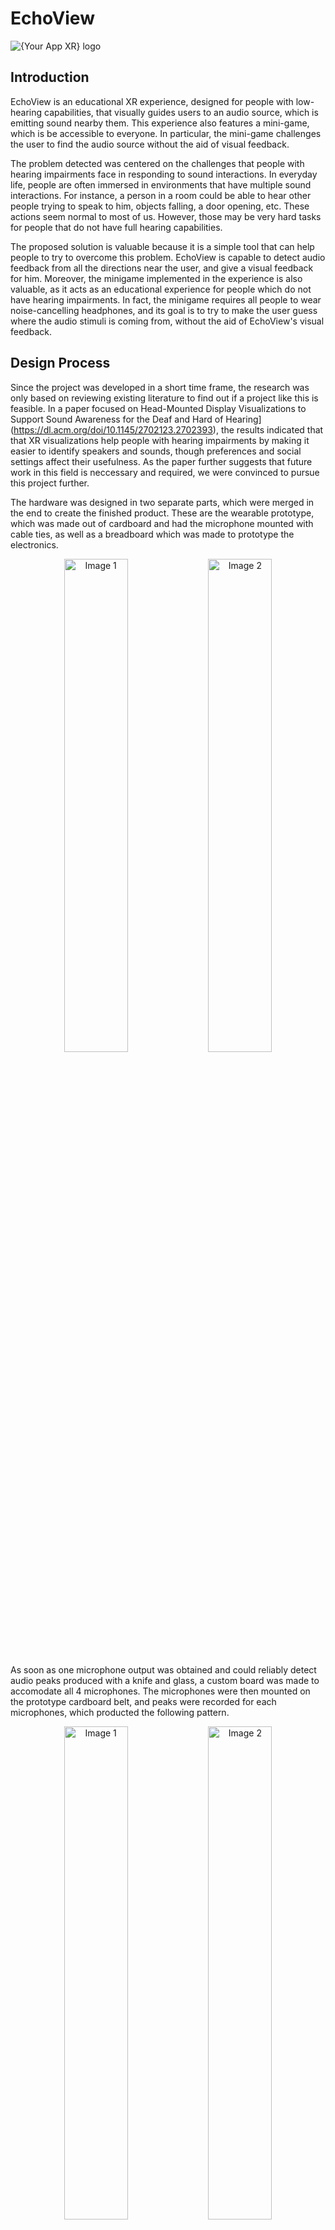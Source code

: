 # EchoView
![{Your App XR} logo](./Images/EchoView_Logo.png)

## Introduction

EchoView is an educational XR experience, designed for people with low-hearing capabilities, that visually guides users to an audio source, which is emitting sound nearby them. This experience also features a mini-game, which is be accessible to everyone. In particular, the mini-game challenges the user to find the audio source without the aid of visual feedback.

The problem detected was centered on the challenges that people with hearing impairments face in responding to sound interactions. In everyday life, people are often immersed in environments that have multiple sound interactions. For instance, a person in a room could be able to hear other people trying to speak to him, objects falling, a door opening, etc. These actions seem normal to most of us. However, those may be very hard tasks for people that do not have full hearing capabilities.  

The proposed solution is valuable because it is a simple tool that can help people to try to overcome this problem. EchoView is capable to detect audio feedback from all the directions near the user, and give a visual feedback for him. Moreover, the minigame implemented in the experience is also valuable, as it acts as an educational experience for people which do not have hearing impairments. In fact, the minigame requires all people to wear noise-cancelling headphones, and its goal is to try to make the user guess where the audio stimuli is coming from, without the aid of EchoView's visual feedback.   

## Design Process

Since the project was developed in a short time frame, the research was only based on reviewing existing literature to find out if a project like this is feasible. In a paper focused on Head-Mounted Display Visualizations to Support Sound Awareness for the Deaf and Hard of Hearing](https://dl.acm.org/doi/10.1145/2702123.2702393), the results indicated that that XR visualizations help people with hearing impairments by making it easier to identify speakers and sounds, though preferences and social settings affect their usefulness. As the paper further suggests that future work in this field is neccessary and required, we were convinced to pursue this project further.

The hardware was designed in two separate parts, which were merged in the end to create the finished product. These are the wearable prototype, which was made out of cardboard and had the microphone mounted with cable ties, as well as a breadboard which was made to prototype the electronics.
<p align="center">
    <img src="./Images/Cardboard_Prototype.png" alt="Image 1" width="45%">
    <img src="./Images/Electronics_Prototype.png" alt="Image 2" width="45%">
</p>
As soon as one microphone output was obtained and could reliably detect audio peaks produced with a knife and glass, a custom board was made to accomodate all 4 microphones.
The microphones were then mounted on the prototype cardboard belt, and peaks were recorded for each microphones, which producted the following pattern.
<p align="center">
    <img src="./Images/PCB.jpeg" alt="Image 1" width="45%">
    <img src="./Images/Mic_Test.jpeg" alt="Image 2" width="45%">
</p>
This was deemed feasible, and the final prototype was produced, consisting of a real belt, and all the components securely mounted with cable ties.

<p align="center">
  <img src="Images/Belt.jpg" alt="Belt" width="600">
</p>
[_Add evidence on the general overview of how you planned, designed, and developed your project, including the goals, challenges, and solutions._]

For example:
- Brainstorming: A screenshot of the whiteboard or post-it notes used to land the project's idea.
- User Research: Pictures and summary of how you conducted user research, such as surveys, interviews, or observations, and what insights you gained from it.
- User Persona: A description of your target user, their needs, motivations, and pain points, and how your project addresses them.
- User Journey: A visualization of how your user interacts with your project, from the initial trigger to the final outcome, and what emotions they experience along the way.
- Wireframes and Prototypes: A collection of sketches, mockups, or prototypes that show the layout, structure, and functionality of your project, and how you tested and iterated on them.


## System description

- **Real-time Audio Visualization**: The application provides intuitive visual feedback to represent audio detected by an array of microphones in real time.  
- **Intuitive Visual Feedback**: Two animated visuals appear on the left and right sides of the user's field of view. Their colors and animations change based on the position and distance of the detected sound source, making the feedback immediately understandable.  
- **Interactive Minigame**: Includes a button that users can press using ray interaction with the right controller to guess the real-world position of the detected sound.  
- **Meta Quest Compatibility**: Fully compatible with all Meta Quest headsets starting from the Quest 2.  

## Building & Installation

### Building the ESP32 project

#### Prerequisites

- The [Arduino IDE](https://www.arduino.cc/en/software) (v2.3.4)
- The [ESP32 package](https://github.com/espressif/arduino-esp32) (v3.1.1)
- The [WebSockets](https://www.arduinolibraries.info/libraries/web-sockets) library (v2.6.1)
- The [WiFiWebServer](https://docs.arduino.cc/libraries/wifiwebserver/) library (v1.10.1)

#### Deploying to an ESP32 Board

1. Open the project file `EchoView-ESP32.ino`;
2. Open the `header.h` file and initialize the variables `ssid` and `password` (lines 3 and 4) with your network name and password;
3. Compile the project by clicking the `Verify` button;
4. Connect the board to the computer and select the correct port;
5. Send the project to the board using the `Upload` button;
6. Open the serial monitor and set the baud rate to `115200 baud`;
7. Copy the IP address that will be printed once the connection is established.

### Building the Unity project

#### Prerequisites

- [Unity](https://unity.com/releases/editor/archive) (v2022.3.56f1) with the Android Build Support
- The following Meta packages (v72.0.0):
  - [Meta XR Core SDK](https://assetstore.unity.com/packages/tools/integration/meta-xr-core-sdk-269169)
  - [Meta MR Utility Kit](https://assetstore.unity.com/packages/tools/integration/meta-mr-utility-kit-272450)
  - [Meta XR Haptics SDK](https://assetstore.unity.com/packages/tools/integration/meta-xr-haptics-sdk-272446)
  - [Meta XR Interaction ​SDK](https://assetstore.unity.com/packages/tools/integration/meta-xr-interaction-sdk-265014)
  - [Meta XR Interaction SDK Essentials](https://assetstore.unity.com/packages/tools/integration/meta-xr-interaction-sdk-essentials-264559)
  - [Meta XR Platform SDK](https://assetstore.unity.com/packages/tools/integration/meta-xr-platform-sdk-262366)
  - [Meta XR Simulator](https://assetstore.unity.com/packages/tools/integration/meta-xr-simulator-266732)
  - **Note**: Installing the `Meta XR All-in-One SDK` package may cause conflicts with `NativeWebSocket`.
- The [NativeWebSocket](https://github.com/endel/NativeWebSocket) package (v1.1.5)

#### Deploying to a Meta Quest Headset

1. Open the project `EchoView-Unity`;
2. Go to `File` -> `Build settings`, select `Android` and then press the `Switch platform` button;
4. Inside the Unity editor, double-click on the `Scenes` folder and open the `MainScene`;
5. Select the `WebSocketClientManager` object in the scene hierarchy and paste the ESP-32 IP address in the appropriate field in the inspector panel;
6. Click the `Build` or the `Build and Run` buttons and choose where to save the build files (e.g. create a folder named `Build` in the project directory), write the build name and press the `Save` button;
7. If you have pressed the `Build` button, install the APK on your headset (e.g. running `adb install PATH_TO_THE_APK`).

## Usage

### Main Menu

Upon launching the application, the user is greeted with the main menu, which features two buttons:

- `Main Scene`: Enters the main experience.  
- `Game Scene`: Loads a gameplay environment.  

<!-- TODO: screenshot -->

### Main Scene

The **Main Scene** provides the core experience, allowing users to visualize audio detected by the microphones on the belt. The visualization adapts based on two key factors:

- **Direction**:
  - If the sound originates from the left or right, the corresponding side will illuminate.
  - If the sound is detected in front or behind the user, both sides will light up.
  - Front and rear sounds are distinguished by different colors.
- **Distance**:
  - Nearby sounds appear **green**.
  - Mid-range sounds appear **yellow**.
  - Distant sounds appear **red**.
  - If the noise is detected in front of the user, it always appears **green**.
  - The speed of the animation also changes based on distance.

![Main Scene](Images/MainScene.png)

### Game Scene

The **Game Scene** is designed for demo sessions, where the team members generates sounds from different directions, and the player must determine the source of the noise. Unlike the **Main Scene**, no visual feedback is provided in real time. Instead, the player must listen carefully and make a guess by pressing the **Guess** button. Once the button is pressed, visual feedback will be displayed for a few seconds to indicate whether their guess was correct.

![Game Scene](Images/GameScene.png)

## References

### Unity Assets

- [Particle Light](https://assetstore.unity.com/packages/vfx/shaders/particle-light-10105)

### Hardware

- [ESP32](https://www.sparkfun.com/sparkfun-thing-plus-esp32-s2-wroom.html)

- [Microphones](https://www.az-delivery.de/en/products/gy-max4466-mikrofonw)

- [Meta Quest 2](https://www.meta.com/se/en/quest/products/quest-2/)

### Software

- [Unity](https://unity.com/)

- [Arduino IDE](https://www.arduino.cc/en/software)


## Contributors

- Timon Léon Stojkovic
- Lorenzo Vercilli ([LinkedIn](www.linkedin.com/in/lorenzo-vercilli-71218628a))
- Davide Costantini ([LinkedIn](https://www.linkedin.com/in/davide-costantini/))
- Guilherme Lacerda Paes Dos Santos
